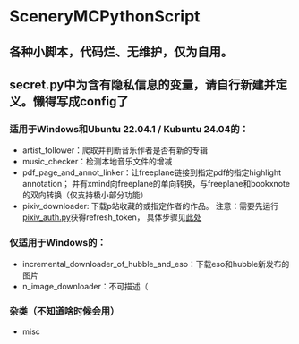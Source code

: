 # SceneryMCPythonScript
## 各种小脚本，代码烂、无维护，仅为自用。

## secret.py中为含有隐私信息的变量，请自行新建并定义。懒得写成config了

### 适用于Windows和Ubuntu 22.04.1 / Kubuntu 24.04的：
- artist_follower：爬取并判断音乐作者是否有新的专辑
- music_checker：检测本地音乐文件的增减
- pdf_page_and_annot_linker：让freeplane链接到指定pdf的指定highlight annotation；
并有xmind向freeplane的单向转换，与freeplane和bookxnote的双向转换（仅支持极小部分功能）
- pixiv_downloader: 下载p站收藏的或指定作者的作品。
注意：需要先运行[pixiv_auth.py](pixiv_downloader%2Fpixiv_auth.py)获得refresh_token，
具体步骤见[此处](https://gist.github.com/ZipFile/c9ebedb224406f4f11845ab700124362)

### 仅适用于Windows的：
- incremental_downloader_of_hubble_and_eso：下载eso和hubble新发布的图片
- n_image_downloader：不可描述（

### 杂类（不知道啥时候会用）
- misc